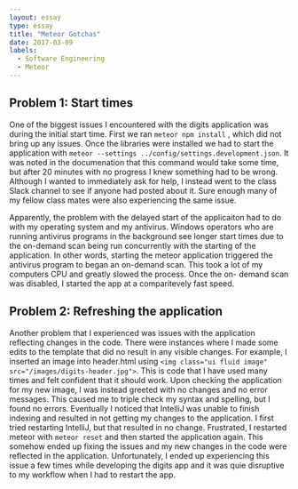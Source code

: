 ```yaml
---
layout: essay
type: essay
title: "Meteor Gotchas"
date: 2017-03-09
labels:
  - Software Engineering
  - Meteor
---
```

## Problem 1: Start times

One of the biggest issues I encountered with the digits application was during the initial start time. First we ran ```meteor npm install``` , which did not bring up any issues. Once the libraries were installed we had to start the application with  ```meteor --settings ../config/settings.development.json```. It was noted in the documenation that this command would take some time, but after 20 minutes with no progress I knew something had to be wrong. Although I wanted to immediately ask for help, I instead went to the class Slack channel to see if anyone had posted about it. Sure enough many of my fellow class mates were also experiencing the same issue. 

  Apparently, the problem with the delayed start of the applicaiton had to do with my operating system and my antivirus. Windows operators who are running antivirus programs in the background see longer start times due to the on-demand scan being run concurrently with the starting of the application. In other words, starting the meteor application triggered the antivirus program to began an on-demand scan. This took a lot of my computers CPU and greatly slowed the process. Once the on- demand scan was disabled, I started the app at a comparitevely fast speed. 

  ## Problem 2: Refreshing the application

  Another problem that I experienced was issues with the application reflecting changes in the code. There were instances where I made some edits to the template that did no result in any visible changes. For example, I inserted an image into header.html using ```<img class="ui fluid image" src="/images/digits-header.jpg">```. This is code that I have used many times and felt confident that it should work. Upon checking the application for my new image, I was instead greeted with no changes and no error messages. This caused me to triple check my syntax and spelling, but I found no errors. Eventually I noticed that IntelliJ was unable to finish indexing and resulted in not getting my changes to the application. I first tried restarting IntelliJ, but that resulted in no change. Frustrated, I restarted meteor with ```meteor reset``` and then started the application again. This somehow ended up fixing the issues and my new changes in the code were reflected in the application. Unfortunately, I ended up experiencing this issue a few times while developing the digits app and it was quie disruptive to my workflow when I had to restart the app. 
